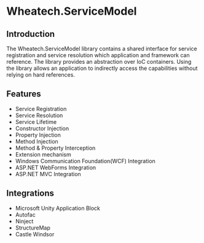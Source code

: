 Wheatech.ServiceModel
=====================

Introduction
-----------
The Wheatech.ServiceModel library contains a shared interface for service registration and service resolution which application and framework can reference. 
The library provides an abstraction over IoC containers. Using the library allows an application to indirectly access the capabilities without relying on hard references. 

Features
--------
* Service Registration
* Service Resolution
* Service Lifetime
* Constructor Injection
* Property Injection
* Method Injection
* Method & Property Interception
* Extension mechanism
* Windows Communication Foundation(WCF) Integration
* ASP.NET WebForms Integration
* ASP.NET MVC Integration

Integrations
------------------------
* Microsoft Unity Application Block
* Autofac
* Ninject
* StructureMap
* Castle Windsor
